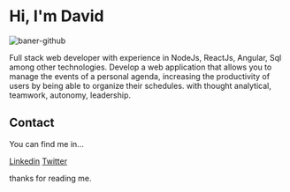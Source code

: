 # Hi, I'm David 


![baner-github](https://user-images.githubusercontent.com/11352458/174684754-40b2db2a-364c-4300-8eaa-02a3492f2b5f.png)

Full stack web developer with experience in NodeJs, ReactJs, Angular, Sql among other technologies. Develop a web application that allows you to manage the events of a personal agenda, increasing the productivity of users by being able to organize their schedules. with thought analytical, teamwork, autonomy, leadership.

## Contact 


You can find me in... 

[Linkedin](https://www.linkedin.com/in/davidcuspoca/) [Twitter](https://twitter.com/david_cuspoca) 

thanks for reading me.

<!--
**poca852/poca852** is a ✨ _special_ ✨ repository because its `README.md` (this file) appears on your GitHub profile.

Here are some ideas to get you started:

- 🔭 I’m currently working on ...
- 🌱 I’m currently learning ...
- 👯 I’m looking to collaborate on ...
- 🤔 I’m looking for help with ...
- 💬 Ask me about ...
- 📫 How to reach me: ...
- 😄 Pronouns: ...
- ⚡ Fun fact: ...
-->
